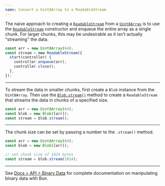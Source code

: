 ```yaml
---
name: Convert a Uint8Array to a ReadableStream
---
```


The naive approach to creating a [`ReadableStream`](https://developer.mozilla.org/en-US/docs/Web/API/ReadableStream) from a [`Uint8Array`](https://developer.mozilla.org/en-US/docs/Web/JavaScript/Reference/Global_Objects/Uint8Array) is to use the [`ReadableStream`](https://developer.mozilla.org/en-US/docs/Web/API/ReadableStream) constructor and enqueue the entire array as a single chunk. For larger chunks, this may be undesirable as it isn't actually "streaming" the data.

```ts
const arr = new Uint8Array(64);
const stream = new ReadableStream({
  start(controller) {
    controller.enqueue(arr);
    controller.close();
  },
});
```

---

To stream the data in smaller chunks, first create a `Blob` instance from the `Uint8Array`. Then use the [`Blob.stream()`](https://developer.mozilla.org/en-US/docs/Web/API/Blob/stream) method to create a `ReadableStream` that streams the data in chunks of a specified size.

```ts
const arr = new Uint8Array(64);
const blob = new Blob([arr]);
const stream = blob.stream();
```

---

The chunk size can be set by passing a number to the `.stream()` method.

```ts
const arr = new Uint8Array(64);
const blob = new Blob([arr]);

// set chunk size of 1024 bytes
const stream = blob.stream(1024);
```

---

See [Docs > API > Binary Data](https://bun.sh/docs/api/binary-data#conversion) for complete documentation on manipulating binary data with Bun.
